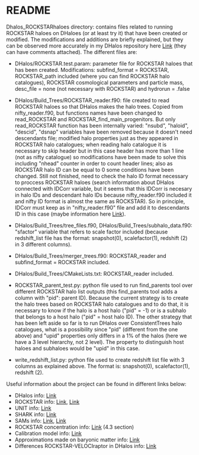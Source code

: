 # README

Dhalos_ROCKSTARhaloes directory: contains files related to running ROCKSTAR haloes on DHaloes (or at least try it) that have been created or modified. The modifications and additions are briefly explained, but they can be observed more accurately in my DHalos repository here [Link](https://github.com/angel-chandro/DHalos) (they can have comments attached). The different files are:

* DHalos/ROCKSTAR.test.param: parameter file for ROCKSTAR haloes that has been created.
Modifications: subfind_format = ROCKSTAR, ROCKSTAR_path included (where you can find ROCKSTAR halo catalogues), ROCKSTAR cosmological parameters and particle mass, desc_file = none (not necessary with ROCKSTAR) and hydrorun = .false

* DHalos/Build_Trees/ROCKSTAR_reader.f90: file created to read ROCKSTAR haloes so that DHalos makes the halo trees. Copied from nifty_reader.f90, but functions names have been changed to read_ROCKSTAR and ROCKSTAR_find_main_progenitors. But only read_ROCKSTAR function has been internally varied: "nsubd", "haloid", "descid", "dsnap" variables have been removed because it doesn't need descendants file; modified halo properties just as they appeared in ROCKSTAR halo catalogues; when reading halo catalogue it is necessary to skip header but in this case header has more than 1 line (not as nifty catalogue) so modifications have been made to solve this including "nhead" counter in order to count header lines; also as ROCKSTAR halo ID can be equal to 0 some conditions have been changed.
Still not finished, need to check the halo ID format necessary to proccess ROCKSTAR haloes (search information about DHalos connected with IDCorr variable, but it seems that this IDCorr is necesary in halo IDs and descendant halo IDs because nifty_reader.f90 included it and nifty ID format is almost the same as ROCKSTAR). So in principle, IDCorr must keep as in "nifty_reader.f90" file and add it to descendants ID in this case (maybe information here [Link](http://gavo.mpa-garching.mpg.de/Millennium/pages/help/HelpSingleHTML.jsp#identifiers)).

* DHalos/Build_Trees/tree_files.f90, DHalos/Build_Trees/subhalo_data.f90: "sfactor" variable that refers to scale factor included (because redshift_list file has the format: snapshot(0), scalefactor(1), redshift (2) in 3 different columns).

* DHalos/Build_Trees/merger_trees.f90: ROCKSTAR_reader and subfind_format = ROCKSTAR included.

* DHalos/Build_Trees/CMakeLists.txt: ROCKSTAR_reader included.

* ROCKSTAR_parent_test.py: python file used to run find_parents tool over different ROCKSTAR halo list outputs (this find_parents tool adds a column with "pid": parent ID). Because the current strategy is to create the halo trees based on ROCKSTAR halo catalogues and to do that, it is necessary to know if the halo is a host halo ("pid" = -1) or is a subhalo that belongs to a host halo ("pid" = host halo ID).
The other strategy that has been left aside so far is to run DHalos over ConsistentTrees halo catalogues, what is a possibility since "pid" (different from the one above) and "upid" properties only differs in a 1% of the halos (here we have a 3 level hierarchy, not 2 level). The property to distinguish host haloes and subhaloes would be "upid" in this case.

* write_redshift_list.py: python file used to create redshift list file with 3 columns as explained above. The format is: snapshot(0), scalefactor(1), redshift (2).

Useful information about the project can be found in different links below:
* DHalos info: [Link](https://arxiv.org/pdf/1311.6649.pdf)
* ROCKSTAR info: [Link](https://arxiv.org/pdf/1110.4370.pdf), [Link](https://arxiv.org/pdf/1110.4372.pdf)
* UNIT info: [Link](https://arxiv.org/pdf/1811.02111.pdf)
* SHARK info: [Link](https://arxiv.org/pdf/1807.11180.pdf)
* SAMs info: [Link](https://arxiv.org/pdf/1412.2712.pdf), [Link](https://arxiv.org/pdf/astro-ph/0610031.pdf)
* ROCKSTAR concentration info: [Link](https://arxiv.org/pdf/2007.09012.pdf) (4.3 section)
* Calibration model info: [Link](https://arxiv.org/pdf/2103.01072.pdf)
* Approximations made on baryonic matter info: [Link](https://arxiv.org/pdf/1804.03097.pdf)
* Differences ROCKSTAR-VELOCIraptor in DHalos info: [Link](https://arxiv.org/pdf/2106.12664.pdf)
